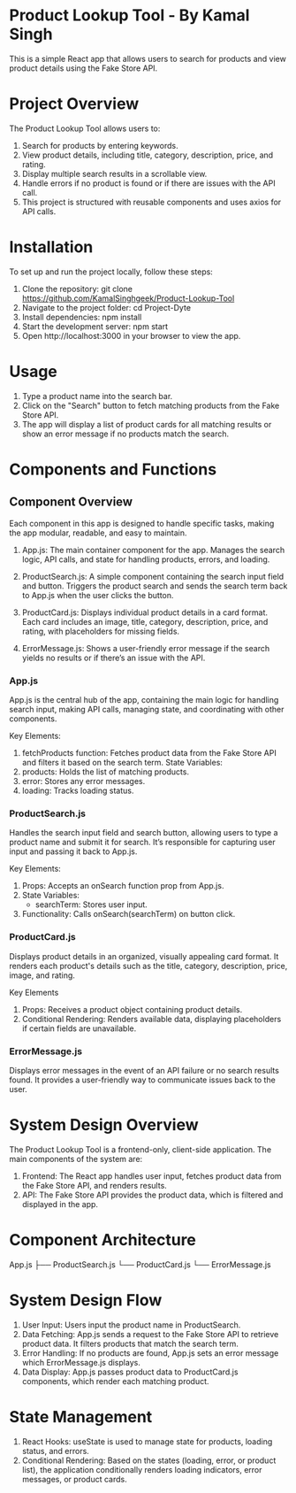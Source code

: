 # Product Lookup Tool  - By Kamal Singh

This is a simple React app that allows users to search for products and view product details using the Fake Store API.

# Project Overview
The Product Lookup Tool allows users to:

1. Search for products by entering keywords.
2. View product details, including title, category, description, price, and rating.
3. Display multiple search results in a scrollable view.
4. Handle errors if no product is found or if there are issues with the API call.
5. This project is structured with reusable components and uses axios for API calls.

# Installation
To set up and run the project locally, follow these steps:

1. Clone the repository:
git clone https://github.com/KamalSinghgeek/Product-Lookup-Tool
2. Navigate to the project folder:
cd Project-Dyte
3. Install dependencies:
npm install
4. Start the development server:
npm start
5. Open http://localhost:3000 in your browser to view the app.

# Usage
1. Type a product name into the search bar.
2. Click on the "Search" button to fetch matching products from the Fake Store API.
3. The app will display a list of product cards for all matching results or show an error message if no products match the search.

# Components and Functions
## Component Overview
Each component in this app is designed to handle specific tasks, making the app modular, readable, and easy to maintain.

1. App.js: The main container component for the app. Manages the search logic, API calls, and state for handling products, errors, and loading.

2. ProductSearch.js: A simple component containing the search input field and button. Triggers the product search and sends the search term back to App.js when the user clicks the button.

3. ProductCard.js: Displays individual product details in a card format. Each card includes an image, title, category, description, price, and rating, with placeholders for missing fields.

4. ErrorMessage.js: Shows a user-friendly error message if the search yields no results or if there’s an issue with the API.

### App.js
App.js is the central hub of the app, containing the main logic for handling search input, making API calls, managing state, and coordinating with other components.

Key Elements:
1. fetchProducts function: Fetches product data from the Fake Store API and filters it based on the search term.
State Variables:
2. products: Holds the list of matching products.
3. error: Stores any error messages.
4. loading: Tracks loading status.

### ProductSearch.js
Handles the search input field and search button, allowing users to type a product name and submit it for search. It’s responsible for capturing user input and passing it back to App.js.

Key Elements:
1. Props: Accepts an onSearch function prop from App.js.
2. State Variables:
   - searchTerm: Stores user input.
3. Functionality: Calls onSearch(searchTerm) on button click.

### ProductCard.js
Displays product details in an organized, visually appealing card format. It renders each product's details such as the title, category, description, price, image, and rating.

Key Elements
1. Props: Receives a product object containing product details.
2. Conditional Rendering: Renders available data, displaying placeholders if certain fields are unavailable.

### ErrorMessage.js
Displays error messages in the event of an API failure or no search results found. It provides a user-friendly way to communicate issues back to the user.


# System Design Overview
The Product Lookup Tool is a frontend-only, client-side application. The main components of the system are:

1. Frontend: The React app handles user input, fetches product data from the Fake Store API, and renders results.
2. API: The Fake Store API provides the product data, which is filtered and displayed in the app.




# Component Architecture

App.js
├── ProductSearch.js
└── ProductCard.js
└── ErrorMessage.js



# System Design Flow
1. User Input: Users input the product name in ProductSearch.
2. Data Fetching: App.js sends a request to the Fake Store API to retrieve product data. It filters products that match the search term.
3. Error Handling: If no products are found, App.js sets an error message which ErrorMessage.js displays.
4. Data Display: App.js passes product data to ProductCard.js components, which render each matching product.



# State Management
1. React Hooks: useState is used to manage state for products, loading status, and errors.
2. Conditional Rendering: Based on the states (loading, error, or product list), the application conditionally renders loading indicators, error messages, or product cards.

 
 
